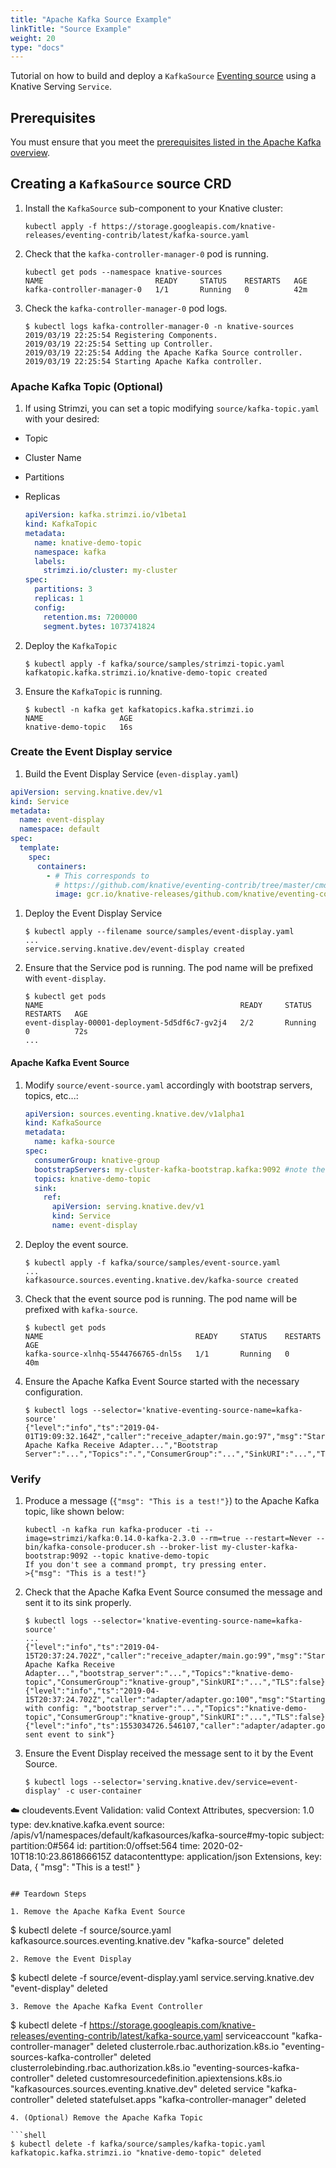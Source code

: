 ```yaml
---
title: "Apache Kafka Source Example"
linkTitle: "Source Example"
weight: 20
type: "docs"
---
```


Tutorial on how to build and deploy a `KafkaSource` [Eventing source](../../../sources/README.md) using a Knative Serving `Service`.


## Prerequisites

You must ensure that you meet the [prerequisites listed in the Apache Kafka overview](../README.md).

## Creating a `KafkaSource` source CRD

1. Install the `KafkaSource` sub-component to your Knative cluster:
   ```
   kubectl apply -f https://storage.googleapis.com/knative-releases/eventing-contrib/latest/kafka-source.yaml

   ```
2. Check that the `kafka-controller-manager-0` pod is running.
   ```
   kubectl get pods --namespace knative-sources
   NAME                         READY     STATUS    RESTARTS   AGE
   kafka-controller-manager-0   1/1       Running   0          42m
   ```
3. Check the `kafka-controller-manager-0` pod logs.
   ```
   $ kubectl logs kafka-controller-manager-0 -n knative-sources
   2019/03/19 22:25:54 Registering Components.
   2019/03/19 22:25:54 Setting up Controller.
   2019/03/19 22:25:54 Adding the Apache Kafka Source controller.
   2019/03/19 22:25:54 Starting Apache Kafka controller.
   ```

### Apache Kafka Topic (Optional)

1. If using Strimzi, you can set a topic modifying
   `source/kafka-topic.yaml` with your desired:

- Topic
- Cluster Name
- Partitions
- Replicas

  ```yaml
  apiVersion: kafka.strimzi.io/v1beta1
  kind: KafkaTopic
  metadata:
    name: knative-demo-topic
    namespace: kafka
    labels:
      strimzi.io/cluster: my-cluster
  spec:
    partitions: 3
    replicas: 1
    config:
      retention.ms: 7200000
      segment.bytes: 1073741824
  ```

2. Deploy the `KafkaTopic`

   ```shell
   $ kubectl apply -f kafka/source/samples/strimzi-topic.yaml
   kafkatopic.kafka.strimzi.io/knative-demo-topic created
   ```

3. Ensure the `KafkaTopic` is running.

   ```shell
   $ kubectl -n kafka get kafkatopics.kafka.strimzi.io
   NAME                 AGE
   knative-demo-topic   16s
   ```

### Create the Event Display service

1. Build the Event Display Service (`even-display.yaml`)

  ```yaml
  apiVersion: serving.knative.dev/v1
  kind: Service
  metadata:
    name: event-display
    namespace: default
  spec:
    template:
      spec:
        containers:
          - # This corresponds to
            # https://github.com/knative/eventing-contrib/tree/master/cmd/event_display/main.go
            image: gcr.io/knative-releases/github.com/knative/eventing-contrib/cmd/event_display
  ```

1. Deploy the Event Display Service

   ```
   $ kubectl apply --filename source/samples/event-display.yaml
   ...
   service.serving.knative.dev/event-display created
   ```
1. Ensure that the Service pod is running. The pod name will be prefixed with
   `event-display`.
   ```
   $ kubectl get pods
   NAME                                            READY     STATUS    RESTARTS   AGE
   event-display-00001-deployment-5d5df6c7-gv2j4   2/2       Running   0          72s
   ...
   ```

#### Apache Kafka Event Source

1. Modify `source/event-source.yaml` accordingly with bootstrap
   servers, topics, etc...:

   ```yaml
   apiVersion: sources.eventing.knative.dev/v1alpha1
   kind: KafkaSource
   metadata:
     name: kafka-source
   spec:
     consumerGroup: knative-group
     bootstrapServers: my-cluster-kafka-bootstrap.kafka:9092 #note the kafka namespace
     topics: knative-demo-topic
     sink:
       ref:
         apiVersion: serving.knative.dev/v1
         kind: Service
         name: event-display
   ```

1. Deploy the event source.
   ```
   $ kubectl apply -f kafka/source/samples/event-source.yaml
   ...
   kafkasource.sources.eventing.knative.dev/kafka-source created
   ```
1. Check that the event source pod is running. The pod name will be prefixed
   with `kafka-source`.
   ```
   $ kubectl get pods
   NAME                                  READY     STATUS    RESTARTS   AGE
   kafka-source-xlnhq-5544766765-dnl5s   1/1       Running   0          40m
   ```
1. Ensure the Apache Kafka Event Source started with the necessary
   configuration.
   ```
   $ kubectl logs --selector='knative-eventing-source-name=kafka-source'
   {"level":"info","ts":"2019-04-01T19:09:32.164Z","caller":"receive_adapter/main.go:97","msg":"Starting Apache Kafka Receive Adapter...","Bootstrap Server":"...","Topics":".","ConsumerGroup":"...","SinkURI":"...","TLS":false}
   ```

### Verify

1. Produce a message (`{"msg": "This is a test!"}`) to the Apache Kafka topic, like shown below:
   ```
   kubectl -n kafka run kafka-producer -ti --image=strimzi/kafka:0.14.0-kafka-2.3.0 --rm=true --restart=Never -- bin/kafka-console-producer.sh --broker-list my-cluster-kafka-bootstrap:9092 --topic knative-demo-topic
   If you don't see a command prompt, try pressing enter.
   >{"msg": "This is a test!"}
   ```
1. Check that the Apache Kafka Event Source consumed the message and sent it to
   its sink properly.

   ```
   $ kubectl logs --selector='knative-eventing-source-name=kafka-source'
   ...
   {"level":"info","ts":"2019-04-15T20:37:24.702Z","caller":"receive_adapter/main.go:99","msg":"Starting Apache Kafka Receive Adapter...","bootstrap_server":"...","Topics":"knative-demo-topic","ConsumerGroup":"knative-group","SinkURI":"...","TLS":false}
   {"level":"info","ts":"2019-04-15T20:37:24.702Z","caller":"adapter/adapter.go:100","msg":"Starting with config: ","bootstrap_server":"...","Topics":"knative-demo-topic","ConsumerGroup":"knative-group","SinkURI":"...","TLS":false}
   {"level":"info","ts":1553034726.546107,"caller":"adapter/adapter.go:154","msg":"Successfully sent event to sink"}
   ```

1. Ensure the Event Display received the message sent to it by the Event Source.

   ```
   $ kubectl logs --selector='serving.knative.dev/service=event-display' -c user-container

  ☁️  cloudevents.Event
  Validation: valid
  Context Attributes,
    specversion: 1.0
    type: dev.knative.kafka.event
    source: /apis/v1/namespaces/default/kafkasources/kafka-source#my-topic
    subject: partition:0#564
    id: partition:0/offset:564
    time: 2020-02-10T18:10:23.861866615Z
    datacontenttype: application/json
  Extensions,
    key:
  Data,
      {
        "msg": "This is a test!"
      }
   ```

## Teardown Steps

1. Remove the Apache Kafka Event Source
   ```
   $ kubectl delete -f source/source.yaml
   kafkasource.sources.eventing.knative.dev "kafka-source" deleted
   ```
2. Remove the Event Display
   ```
   $ kubectl delete -f source/event-display.yaml
   service.serving.knative.dev "event-display" deleted
   ```
3. Remove the Apache Kafka Event Controller
   ```
   $ kubectl delete -f https://storage.googleapis.com/knative-releases/eventing-contrib/latest/kafka-source.yaml
   serviceaccount "kafka-controller-manager" deleted
   clusterrole.rbac.authorization.k8s.io "eventing-sources-kafka-controller" deleted
   clusterrolebinding.rbac.authorization.k8s.io "eventing-sources-kafka-controller" deleted
   customresourcedefinition.apiextensions.k8s.io "kafkasources.sources.eventing.knative.dev" deleted
   service "kafka-controller" deleted
   statefulset.apps "kafka-controller-manager" deleted
   ```
4. (Optional) Remove the Apache Kafka Topic

   ```shell
   $ kubectl delete -f kafka/source/samples/kafka-topic.yaml
   kafkatopic.kafka.strimzi.io "knative-demo-topic" deleted
   ```
